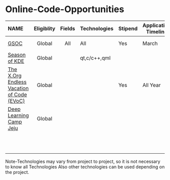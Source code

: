 
# Online-Code-Opportunities 
|NAME                                                                         |Eligiblity|Fields       |Technologies          |Stipend |Application Timeline|Program Timeline|GSoC Dependent|
|:----------------------------------------------------------------------------|:--------:|:-----------:|----------------------|-------|--------------------|----------------|--------------|
| [GSOC](https://summerofcode.withgoogle.com/)                                |Global    |All          |All                   |Yes    | March            |April-August    |              |
| [Season of KDE](https://season.kde.org)                                     |Global    |             |qt,c/c++,qml          |       |                    |                |              |
| [The X.Org Endless Vacation of Code (EVoC)](http://www.x.org/wiki/XorgEVoC/)|Global    |             |                      |Yes    | All Year         |All Year        |              | 
| [Deep Learning Camp Jeju](http://jeju.dlcamp.org/2018/)                     |Global    |             |                      |       |                    |                |              |
|                                                                             |          |             |                      |       |                    |                |              |
|                                                                             |          |             |                      |       |                    |                |              |
|                                                                             |          |             |                      |       |                    |                |              |
|                                                                             |          |             |                      |       |                    |                |              |
|                                                                             |          |             |                      |       |                    |                |              |
|                                                                             |          |             |                      |       |                    |                |              |
|                                                                             |          |             |                      |       |                    |                |              |
|                                                                             |          |             |                      |       |                    |                |              |
|                                                                             |          |             |                      |       |                    |                |              |
|                                                                             |          |             |                      |       |                    |                |              |
|                                                                             |          |             |                      |       |                    |                |              |

Note-Technologies may vary from project to project, so it is not necessary to know all Technologies
Also other technologies can be used depending on the project.  
